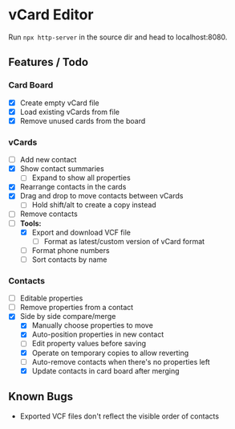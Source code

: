 # vCard Editor

Run `npx http-server` in the source dir and head to localhost:8080.

## Features / Todo

### Card Board
* [x] Create empty vCard file
* [x] Load existing vCards from file
* [x] Remove unused cards from the board

### vCards
* [ ] Add new contact
* [x] Show contact summaries
  * [ ] Expand to show all properties
* [x] Rearrange contacts in the cards
* [x] Drag and drop to move contacts between vCards
  * [ ] Hold shift/alt to create a copy instead
* [ ] Remove contacts
* [ ] **Tools:**
  * [x] Export and download VCF file
    * [ ] Format as latest/custom version of vCard format
  * [ ] Format phone numbers
  * [ ] Sort contacts by name

### Contacts
* [ ] Editable properties
* [ ] Remove properties from a contact
* [x] Side by side compare/merge
  * [x] Manually choose properties to move
  * [x] Auto-position properties in new contact
  * [ ] Edit property values before saving
  * [x] Operate on temporary copies to allow reverting
  * [ ] Auto-remove contacts when there's no properties left
  * [x] Update contacts in card board after merging

## Known Bugs

* Exported VCF files don't reflect the visible order of contacts
